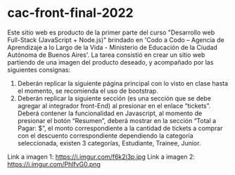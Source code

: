 # cac-front-final-2022

Este sitio web es producto de la primer parte del curso "Desarrollo web Full-Stack (JavaScript + Node.js)" brindado en 'Codo a Codo – Agencia de Aprendizaje a lo Largo de la Vida - Ministerio de Educación de la Ciudad Autónoma de Buenos Aires'. La tarea consistió en crear un sitio web partiendo de una imagen del producto deseado, y acompañado por las siguientes consignas:

1. Deberán replicar la siguiente página principal con lo visto en clase hasta el momento, se recomienda el uso de bootstrap. 
2. Deberán replicar la siguiente sección (es una sección que se debe agregar al integrador front-End) al presionar en el enlace “tickets”.
Deberá contener la funcionalidad en Javascript, al momento de presionar el botón “Resumen”, deberá mostrar en la sección “Total a Pagar: $”, el monto correspondiente a la cantidad de tickets a comprar con el descuento correspondiente dependiendo la categoría seleccionada, existen 3 categorías, Estudiante, Trainee, Junior.

Link a imagen 1: https://i.imgur.com/f6k2i3p.jpg
Link a imagen 2: https://i.imgur.com/PhlfvG0.png
